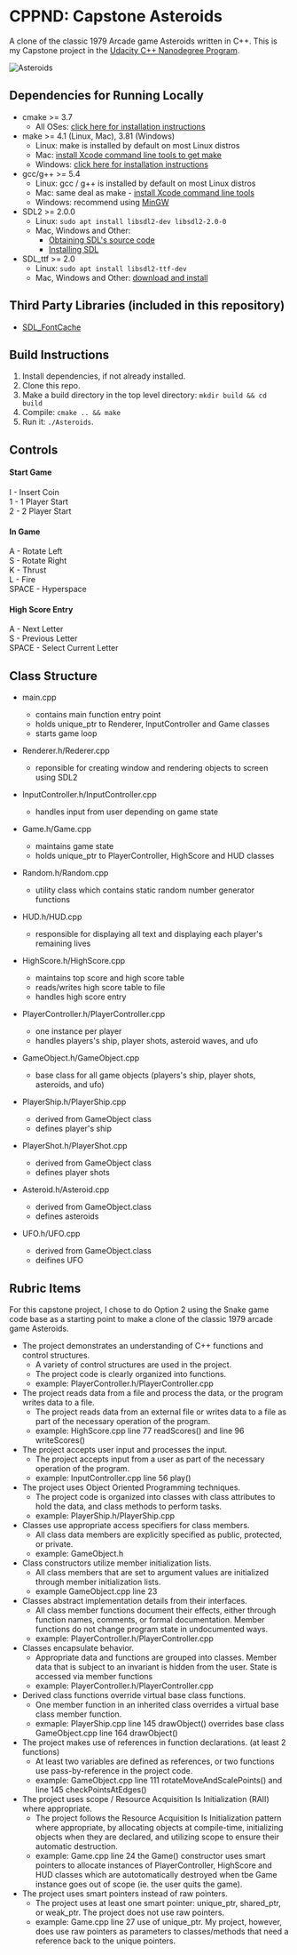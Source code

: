 # CPPND: Capstone Asteroids
A clone of the classic 1979 Arcade game Asteroids written in C++. This is my Capstone project in the [Udacity C++ Nanodegree Program](https://www.udacity.com/course/c-plus-plus-nanodegree--nd213).   

![Asteroids](https://github.com/mkillewald/CppND-Capstone-Asteroids/blob/master/images/Asteroids.png)

## Dependencies for Running Locally
* cmake >= 3.7
  * All OSes: [click here for installation instructions](https://cmake.org/install/)
* make >= 4.1 (Linux, Mac), 3.81 (Windows)
  * Linux: make is installed by default on most Linux distros
  * Mac: [install Xcode command line tools to get make](https://developer.apple.com/xcode/features/)
  * Windows: [click here for installation instructions](http://gnuwin32.sourceforge.net/packages/make.htm)
* gcc/g++ >= 5.4
  * Linux: gcc / g++ is installed by default on most Linux distros
  * Mac: same deal as make - [install Xcode command line tools](https://developer.apple.com/xcode/features/)
  * Windows: recommend using [MinGW](http://www.mingw.org/)
* SDL2 >= 2.0.0
  * Linux: `sudo apt install libsdl2-dev libsdl2-2.0-0`
  * Mac, Windows and Other:
      * [Obtaining SDL's source code](https://www.libsdl.org/download-2.0.php)
      * [Installing SDL](https://wiki.libsdl.org/Installation)
* SDL_ttf >= 2.0
   * Linux: `sudo apt install libsdl2-ttf-dev`
   * Mac, Windows and Other: [download and install](https://www.libsdl.org/projects/SDL_ttf/)

## Third Party Libraries (included in this repository)
* [SDL_FontCache](https://github.com/grimfang4/SDL_FontCache)

## Build Instructions

1. Install dependencies, if not already installed. 
2. Clone this repo.
3. Make a build directory in the top level directory: `mkdir build && cd build`
4. Compile: `cmake .. && make`
5. Run it: `./Asteroids`.

## Controls

#### Start Game
I - Insert Coin   
1 - 1 Player Start   
2 - 2 Player Start
 
#### In Game
A - Rotate Left   
S - Rotate Right   
K - Thrust   
L - Fire   
SPACE - Hyperspace   
  
#### High Score Entry
A - Next Letter   
S - Previous Letter   
SPACE - Select Current Letter   

## Class Structure

* main.cpp
  * contains main function entry point
  * holds unique_ptr to Renderer, InputController and Game classes
  * starts game loop
   
* Renderer.h/Rederer.cpp
  * reponsible for creating window and rendering objects to screen using SDL2

* InputController.h/InputController.cpp
  * handles input from user depending on game state

 * Game.h/Game.cpp
   * maintains game state
   * holds unique_ptr to PlayerController, HighScore and HUD classes

* Random.h/Random.cpp
  * utility class which contains static random number generator functions 
   
* HUD.h/HUD.cpp
  * responsible for displaying all text and displaying each player's remaining lives  

* HighScore.h/HighScore.cpp
  * maintains top score and high score table
  * reads/writes high score table to file
  * handles high score entry
 
* PlayerController.h/PlayerController.cpp
  * one instance per player 
  * handles players's ship, player shots, asteroid waves, and ufo

* GameObject.h/GameObject.cpp
  * base class for all game objects (players's ship, player shots, asteroids, and ufo)

* PlayerShip.h/PlayerShip.cpp
  * derived from GameObject class
  * defines player's ship

* PlayerShot.h/PlayerShot.cpp
  * derived from GameObject class
  * defines player shots

* Asteroid.h/Asteroid.cpp
  * derived from GameObject.class
  * defines asteroids 

* UFO.h/UFO.cpp
  * derived from GameObject.class
  * deifines UFO 

## Rubric Items

For this capstone project, I chose to do Option 2 using the Snake game code base as a starting point to make a clone of the classic 1979 arcade game Asteroids. 

* The project demonstrates an understanding of C++ functions and control structures.
  * A variety of control structures are used in the project.
  * The project code is clearly organized into functions.
  * example: PlayerController.h/PlayerController.cpp
* The project reads data from a file and process the data, or the program writes data to a file.
  * The project reads data from an external file or writes data to a file as part of the necessary operation of the program.
  * example: HighScore.cpp line 77 readScores() and line 96 writeScores()
* The project accepts user input and processes the input.
  * The project accepts input from a user as part of the necessary operation of the program.
  * example: InputController.cpp line 56 play()
* The project uses Object Oriented Programming techniques.
  * The project code is organized into classes with class attributes to hold the data, and class methods to perform tasks.
  * example: PlayerShip.h/PlayerShip.cpp
* Classes use appropriate access specifiers for class members.
  * All class data members are explicitly specified as public, protected, or private.
  * example: GameObject.h
* Class constructors utilize member initialization lists.
  * All class members that are set to argument values are initialized through member initialization lists.
  * example GameObject.cpp line 23
* Classes abstract implementation details from their interfaces.
  * All class member functions document their effects, either through function names, comments, or formal documentation. Member functions do not change program state in undocumented ways.
  * example: PlayerController.h/PlayerController.cpp
* Classes encapsulate behavior.
  * Appropriate data and functions are grouped into classes. Member data that is subject to an invariant is hidden from the user. State is accessed via member functions
  * example: PlayerController.h/PlayerController.cpp
* Derived class functions override virtual base class functions.
  * One member function in an inherited class overrides a virtual base class member function.
  * exmaple: PlayerShip.cpp line 145 drawObject() overrides base class GameObject.cpp line 164 drawObject()
* The project makes use of references in function declarations. (at least 2 functions)
  * At least two variables are defined as references, or two functions use pass-by-reference in the project code.
  * example: GameObject.cpp line 111 rotateMoveAndScalePoints() and line 145 checkPointsAtEdges()
* The project uses scope / Resource Acquisition Is Initialization (RAII) where appropriate.
  * The project follows the Resource Acquisition Is Initialization pattern where appropriate, by allocating objects at compile-time, initializing objects when they are declared, and utilizing scope to ensure their automatic destruction.
  * example: Game.cpp line 24 the Game() constructor uses smart pointers to allocate instances of PlayerController, HighScore and HUD classes which are autotomatically destroyed when tbe Game instance goes out of scope (ie. the user quits the game). 
* The project uses smart pointers instead of raw pointers.
  * The project uses at least one smart pointer: unique_ptr, shared_ptr, or weak_ptr. The project does not use raw pointers.
  * example: Game.cpp line 27 use of unique_ptr. My project, however, does use raw pointers as parameters to classes/methods that need a reference back to the unique pointers. 
